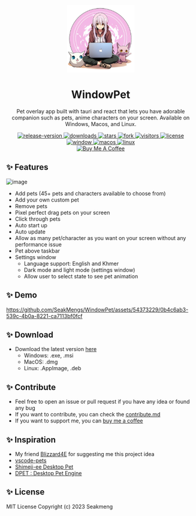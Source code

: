 <div align="center">
    <img width="180" src="./public/media/icon.png" alt="WindowPet">
    <h1 align="center">WindowPet</h1>
    <p align="center">Pet overlay app built with tauri and react that lets you have adorable companion such as pets,
        anime characters on your screen. Available on Windows, Macos, and Linux.
    </p>
    <!-- <img src="https://github.com/SeakMengs/WindowPet/actions/workflows/release.yml/badge.svg?event=push" alt="release"> -->
    <!-- release version -->
    <a href="https://github.com/SeakMengs/Windowpet/releases/latest" target="_blank">
        <img src="https://img.shields.io/github/v/release/seakmengs/windowpet" alt="release-version">
    </a>
    <!-- total download -->
    <a href="https://github.com/SeakMengs/Windowpet/releases/latest" target="_blank">
        <img src="https://img.shields.io/github/downloads/seakmengs/windowpet/total" alt="downloads">
    </a>
    <!-- stars -->
    <a href="https://github.com/SeakMengs/WindowPet/stargazers" target="_blank">
        <img src="https://img.shields.io/github/stars/SeakMengs/WindowPet?" alt="stars">
    </a>
    <!-- forks -->
    <a href="https://github.com/SeakMengs/WindowPet/network/members" target="_blank">
        <img src="https://img.shields.io/github/forks/SeakMengs/WindowPet.svg?" alt="fork">
    </a>
    <!-- visitors -->
    <a href="https://github.com/SeakMengs/WindowPet" target="_blank">
        <img src="https://api.visitorbadge.io/api/visitors?path=https%3A%2F%2Fgithub.com%2FSeakMengs%2FWindowPet&countColor=%23263759&style=flat"
            alt="visitors">
    </a>
    <!-- license -->
    <a href="https://github.com/SeakMengs/WindowPet/blob/main/LICENSE.md" target="_blank">
        <img src="https://img.shields.io/github/license/seakmengs/windowpet" alt="license">
    </a>
    <br>
    <!-- window -->
    <a href="https://github.com/SeakMengs/Windowpet/releases/latest" target="_blank">
        <img src="https://img.shields.io/badge/Windows-0078D6?style=flat&logo=windows&logoColor=white" alt="window">
    </a>
    <!-- macos -->
    <a href="https://github.com/SeakMengs/Windowpet/releases/latest" target="_blank">
        <img src="https://img.shields.io/badge/MACOS-adb8c5?style=flat&logo=macos&logoColor=white" alt="macos">
    </a>
    <!-- linux -->
    <a href="https://github.com/SeakMengs/Windowpet/releases/latest" target="_blank">
        <img src="https://img.shields.io/badge/linux-1793D1?style=flat&logo=linux&logoColor=white" alt="linux">
    </a>
    <br>
    <a href="https://www.buymeacoffee.com/seakmeng" target="_blank"><img
            src="https://cdn.buymeacoffee.com/buttons/v2/default-blue.png" alt="Buy Me A Coffee"
            style="height: 40px !important;width: 145px !important;">
    </a>
</div>

## ✨ Features

![image](https://github.com/SeakMengs/WindowPet/assets/54373229/42ecd3ea-5999-462e-8630-7904a1a3075f)

-   Add pets (45+ pets and characters available to choose from)
-   Add your own custom pet
-   Remove pets
-   Pixel perfect drag pets on your screen
-   Click through pets
-   Auto start up
-   Auto update
-   Allow as many pet/character as you want on your screen without any performance issue
-   Pet above taskbar
-   Settings window
    -   Language support: English and Khmer
    -   Dark mode and light mode (settings window)
    -   Allow user to select state to see pet animation

## ✨ Demo

https://github.com/SeakMengs/WindowPet/assets/54373229/0b4c6ab3-539c-4b0a-8221-ca7113bf0fcf

## ✨ Download

-   Download the latest version [here](https://github.com/SeakMengs/WindowPet/releases/latest)
    -   Windows: .exe, .msi
    -   MacOS: .dmg
    -   Linux: .AppImage, .deb

## ✨ Contribute

-   Feel free to open an issue or pull request if you have any idea or found any bug
-   If you want to contribute, you can check the [contribute.md](https://github.com/SeakMengs/WindowPet/blob/main/contribute.md)
-   If you want to support me, you can [buy me a coffee](https://www.buymeacoffee.com/seakmeng)

## ✨ Inspiration

-   My friend [Blizzard4E](https://github.com/Blizzard4E) for suggesting me this project idea
-   [vscode-pets](https://marketplace.visualstudio.com/items?itemName=tonybaloney.vscode-pets)
-   [Shimeji-ee Desktop Pet](https://kilkakon.com/shimeji/)
-   [DPET : Desktop Pet Engine](https://store.steampowered.com/app/1980920/DPET__Desktop_Pet_Engine/)

## ✨ License

MIT License Copyright (c) 2023 Seakmeng
